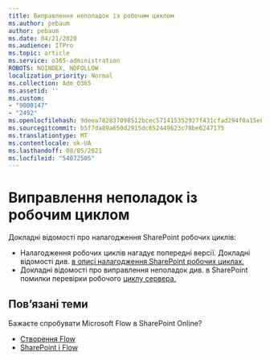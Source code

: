 ```yaml
---
title: Виправлення неполадок із робочим циклом
ms.author: pebaum
author: pebaum
ms.date: 04/21/2020
ms.audience: ITPro
ms.topic: article
ms.service: o365-administration
ROBOTS: NOINDEX, NOFOLLOW
localization_priority: Normal
ms.collection: Adm_O365
ms.assetid: ''
ms.custom:
- "9000147"
- "2492"
ms.openlocfilehash: 9deea782837098512bcec571415352927f431cfad294f0a15e89d777abea592a
ms.sourcegitcommit: b5f7da89a650d2915dc652449623c78be6247175
ms.translationtype: MT
ms.contentlocale: uk-UA
ms.lasthandoff: 08/05/2021
ms.locfileid: "54072505"
---
```

# <a name="workflow-troubleshooting"></a>Виправлення неполадок із робочим циклом

Докладні відомості про налагодження SharePoint робочих циклів:
- Налагодження робочих циклів нагадує попередні версії.  Докладні відомості див. [в описі налагодження SharePoint робочих циклах.](https://docs.microsoft.com/sharepoint/dev/general-development/debugging-sharepoint-server-workflows)
- Докладні відомості про виправлення неполадок див. в SharePoint помилки перевірки робочого [циклу сервера.](https://docs.microsoft.com/sharepoint/dev/general-development/troubleshooting-sharepoint-server-workflow-validation-errors-in-visio)
 

## <a name="related-topics"></a>Пов’язані теми
Бажаєте спробувати Microsoft Flow в SharePoint Online?
- [Створення Flow](https://support.office.com/article/Create-a-flow-for-a-list-or-library-in-SharePoint-Online-or-OneDrive-for-Business-a9c3e03b-0654-46af-a254-20252e580d01) 
- [SharePoint і Flow](https://flow.microsoft.com/blog/sharepoint-and-flow/) 




